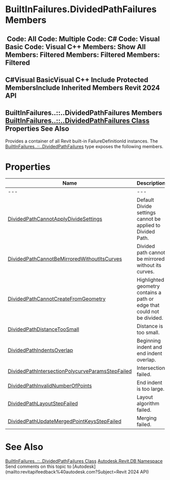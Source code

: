 # BuiltInFailures.DividedPathFailures Members

﻿
 Code: All Code: Multiple Code: C# Code: Visual Basic Code: Visual C++  Members: Show All Members: Filtered Members: Filtered Members: Filtered   
---  
C#Visual BasicVisual C++
Include Protected MembersInclude Inherited Members
Revit 2024 API  
---  
BuiltInFailures..::..DividedPathFailures Members  
[BuiltInFailures..::..DividedPathFailures Class](96557f40-4ea3-021a-cde7-1f67aeef1a16.md "BuiltInFailures.DividedPathFailures Class") Properties See Also  
---  
Provides a container of all Revit built-in FailureDefinitionId instances.
The [BuiltInFailures..::..DividedPathFailures](96557f40-4ea3-021a-cde7-1f67aeef1a16.md "BuiltInFailures.DividedPathFailures Class") type exposes the following members.
# Properties
| Name | Description |
| --- | --- |
| --- | --- | --- |
| [DividedPathCannotApplyDivideSettings](7803ed22-76e6-dee0-39f3-14c3b4eaa970.md "DividedPathCannotApplyDivideSettings Property") | Default Divide settings cannot be applied to Divided Path. |
| [DividedPathCannotBeMirroredWithoutItsCurves](127a5ed6-56cb-57fc-3f2f-aea94cb16f86.md "DividedPathCannotBeMirroredWithoutItsCurves Property") | Divided path cannot be mirrored without its curves. |
| [DividedPathCannotCreateFromGeometry](340c9813-ec87-34cd-ccca-286ea3d80eb2.md "DividedPathCannotCreateFromGeometry Property") | Highlighted geometry contains a path or edge that could not be divided. |
| [DividedPathDistanceTooSmall](09ff5abe-57f2-3f54-0d6a-c315305d4604.md "DividedPathDistanceTooSmall Property") | Distance is too small. |
| [DividedPathIndentsOverlap](dfadd234-9c1e-a414-84d7-9752a5563588.md "DividedPathIndentsOverlap Property") | Beginning indent and end indent overlap. |
| [DividedPathIntersectionPolycurveParamsStepFailed](14fccd58-aa9a-c153-075d-9b697ad8f916.md "DividedPathIntersectionPolycurveParamsStepFailed Property") | Intersection failed. |
| [DividedPathInvalidNumberOfPoints](ca9efd8b-922b-3a00-c5e5-442f1c1eaf42.md "DividedPathInvalidNumberOfPoints Property") | End indent is too large. |
| [DividedPathLayoutStepFailed](a005d79a-e14d-e940-8497-0b18c1e08889.md "DividedPathLayoutStepFailed Property") | Layout algorithm failed. |
| [DividedPathUpdateMergedPointKeysStepFailed](57d866cf-6996-ae58-96a5-a4957acf3ac6.md "DividedPathUpdateMergedPointKeysStepFailed Property") | Merging failed. |

# See Also
[BuiltInFailures..::..DividedPathFailures Class](96557f40-4ea3-021a-cde7-1f67aeef1a16.md "BuiltInFailures.DividedPathFailures Class")
[Autodesk.Revit.DB Namespace](87546ba7-461b-c646-cbb1-2cb8f5bff8b2.md "Autodesk.Revit.DB Namespace")
Send comments on this topic to [Autodesk](mailto:revitapifeedback%40autodesk.com?Subject=Revit 2024 API)